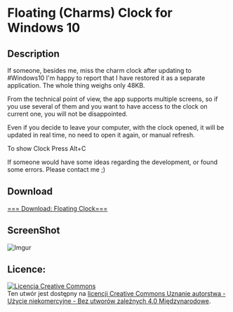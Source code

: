 # Floating (Charms) Clock for Windows 10 

## Description
If someone, besides me, miss the charm clock after updating to ‪#‎Windows10‬ I'm happy to report that I have restored it as a separate application. The whole thing weighs only 48KB.

From the technical point of view, the app supports multiple screens, so if you use several of them and you want to have access to the clock on current one, you will not be disappointed.

Even if you decide to leave your computer, with the clock opened, it will be updated in real time, no need to open it again, or manual refresh.

To show Clock Press Alt+C

If someone would have some ideas regarding the development, or found some errors. Please contact me ;)


## Download
[=== Download: Floating Clock===](https://github.com/BaalTech/Floating-Clock/releases/latest)
## ScreenShot
![Imgur](http://i.imgur.com/CRTL9Rj.png)
## Licence: 
<a rel="license" href="http://creativecommons.org/licenses/by-nc-nd/4.0/"><img alt="Licencja Creative Commons" style="border-width:0" src="https://i.creativecommons.org/l/by-nc-nd/4.0/88x31.png" /></a><br />Ten utwór jest dostępny na <a rel="license" href="http://creativecommons.org/licenses/by-nc-nd/4.0/">licencji Creative Commons Uznanie autorstwa - Użycie niekomercyjne - Bez utworów zależnych 4.0 Międzynarodowe</a>.

